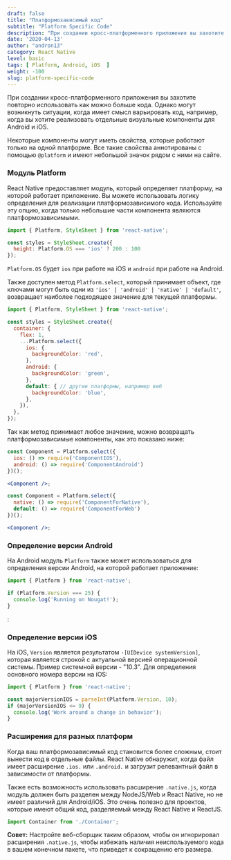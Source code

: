 ```yaml
---
draft: false
title: "Платформозависимый код"
subtitle: "Platform Specific Code"
description: "При создании кросс-платформенного приложения вы захотите повторно использовать как можно больше кода. Однако могут возникнуть ситуации, когда имеет смысл варьировать код, например, когда вы хотите реализовать отдельные визуальные компоненты для Android и iOS."
date: '2020-04-13'
author: "andron13"
category: React Native
level: basic
tags: [ Platform, Android, iOS  ]
weight: -100
slug: platform-specific-code 
---
```


При создании кросс-платформенного приложения вы захотите повторно использовать как можно больше кода. Однако могут возникнуть ситуации, когда имеет смысл варьировать код, например, когда вы хотите реализовать отдельные визуальные компоненты для Android и iOS.

Некоторые компоненты могут иметь свойства, которые работают только на одной платформе. Все такие свойства аннотированы с помощью `@platform` и имеют небольшой значок рядом с ними на сайте.

### Модуль Platform

React Native предоставляет модуль, который определяет платформу, на которой работает приложение. Вы можете использовать логику определения для реализации платформозависимого кода. Используйте эту опцию, когда только небольшие части компонента являются платформозависимыми.

```jsx
import { Platform, StyleSheet } from 'react-native';

const styles = StyleSheet.create({
  height: Platform.OS === 'ios' ? 200 : 100
});
```
`Platform.OS` будет `ios` при работе на iOS и `android` при работе на Android.

Также доступен метод `Platform.select`, который принимает объект, где ключами могут быть одни из `'ios' | 'android' | 'native' | 'default'`, возвращает наиболее подходящее значение для текущей платформы.

```jsx
import { Platform, StyleSheet } from 'react-native';

const styles = StyleSheet.create({
  container: {
    flex: 1,
    ...Platform.select({
      ios: {
        backgroundColor: 'red',
      },
      android: {
        backgroundColor: 'green',
      },
      default: { // другие платформы, например веб
        backgroundColor: 'blue',
      },
    }),
  },
});
```

Так как метод принимает любое значение, можно возвращать платформозависимые компоненты, как это показано ниже:

```jsx
const Component = Platform.select({
  ios: () => require('ComponentIOS'),
  android: () => require('ComponentAndroid')
})();

<Component />;
```

```jsx
const Component = Platform.select({
  native: () => require('ComponentForNative'),
  default: () => require('ComponentForWeb')
})();

<Component />;
```

### Определение версии Android

На Android модуль `Platform` также может использоваться для определения версии Android, на которой работает приложение:

```jsx
import { Platform } from 'react-native';

if (Platform.Version === 25) {
  console.log('Running on Nougat!');
}
```

:

### Определение версии iOS

На iOS, `Version` является результатом `-[UIDevice systemVersion]`, которая является строкой с актуальной версией операционной системы. Пример системной версии - "10.3". Для определения основного номера версии на iOS:

```jsx
import { Platform } from 'react-native';

const majorVersionIOS = parseInt(Platform.Version, 10);
if (majorVersionIOS <= 9) {
  console.log('Work around a change in behavior');
}
```

### Расширения для разных платформ

Когда ваш платформозависимый код становится более сложным, стоит вынести код в отдельные файлы. React Native обнаружит, когда файл имеет расширение `.ios.` или `.android.` и загрузит релевантный файл в зависимости от платформы.

Также есть возможность использовать расширение `.native.js`, когда модуль должен быть разделен между NodeJS/Web и React Native, но не имеет различий для Android/iOS. Это очень полезно для проектов, которые имеют общий код, разделяемый между React Native и ReactJS.

```jsx
import Container from './Container';
```

**Совет:** Настройте веб-сборщик таким образом, чтобы он игнорировал расширения `.native.js`, чтобы избежать наличия неиспользуемого кода в вашем конечном пакете, что приведет к сокращению его размера.
